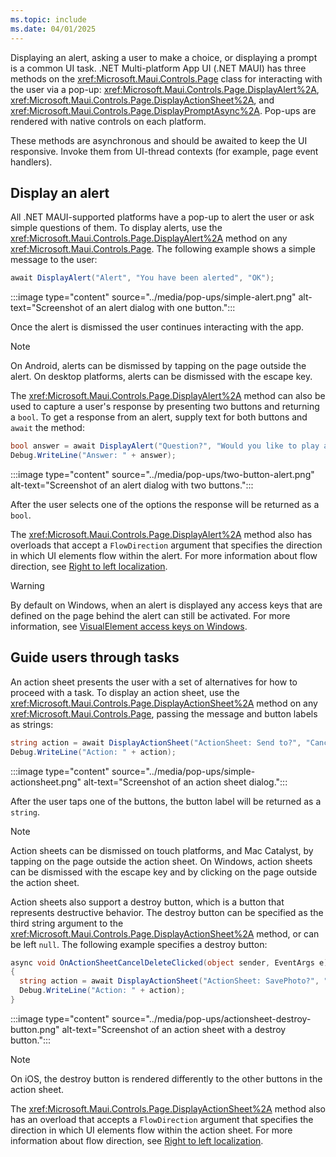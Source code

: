 ```yaml
---
ms.topic: include
ms.date: 04/01/2025
---
```


Displaying an alert, asking a user to make a choice, or displaying a prompt is a common UI task. .NET Multi-platform App UI (.NET MAUI) has three methods on the <xref:Microsoft.Maui.Controls.Page> class for interacting with the user via a pop-up: <xref:Microsoft.Maui.Controls.Page.DisplayAlert%2A>, <xref:Microsoft.Maui.Controls.Page.DisplayActionSheet%2A>, and <xref:Microsoft.Maui.Controls.Page.DisplayPromptAsync%2A>. Pop-ups are rendered with native controls on each platform.

These methods are asynchronous and should be awaited to keep the UI responsive. Invoke them from UI-thread contexts (for example, page event handlers).

## Display an alert

All .NET MAUI-supported platforms have a pop-up to alert the user or ask simple questions of them. To display alerts, use the <xref:Microsoft.Maui.Controls.Page.DisplayAlert%2A> method on any <xref:Microsoft.Maui.Controls.Page>. The following example shows a simple message to the user:

```csharp
await DisplayAlert("Alert", "You have been alerted", "OK");
```

:::image type="content" source="../media/pop-ups/simple-alert.png" alt-text="Screenshot of an alert dialog with one button.":::

Once the alert is dismissed the user continues interacting with the app.

> [!NOTE]
> On Android, alerts can be dismissed by tapping on the page outside the alert. On desktop platforms, alerts can be dismissed with the escape key.

The <xref:Microsoft.Maui.Controls.Page.DisplayAlert%2A> method can also be used to capture a user's response by presenting two buttons and returning a `bool`. To get a response from an alert, supply text for both buttons and `await` the method:

```csharp
bool answer = await DisplayAlert("Question?", "Would you like to play a game", "Yes", "No");
Debug.WriteLine("Answer: " + answer);
```

:::image type="content" source="../media/pop-ups/two-button-alert.png" alt-text="Screenshot of an alert dialog with two buttons.":::

After the user selects one of the options the response will be returned as a `bool`.

The <xref:Microsoft.Maui.Controls.Page.DisplayAlert%2A> method also has overloads that accept a `FlowDirection` argument that specifies the direction in which UI elements flow within the alert. For more information about flow direction, see [Right to left localization](~/fundamentals/localization.md#right-to-left-localization).

> [!WARNING]
> By default on Windows, when an alert is displayed any access keys that are defined on the page behind the alert can still be activated. For more information, see [VisualElement access keys on Windows](~/windows/platform-specifics/visualelement-access-keys.md).

## Guide users through tasks

An action sheet presents the user with a set of alternatives for how to proceed with a task. To display an action sheet, use the <xref:Microsoft.Maui.Controls.Page.DisplayActionSheet%2A> method on any <xref:Microsoft.Maui.Controls.Page>, passing the message and button labels as strings:

```csharp
string action = await DisplayActionSheet("ActionSheet: Send to?", "Cancel", null, "Email", "Twitter", "Facebook");
Debug.WriteLine("Action: " + action);
```

:::image type="content" source="../media/pop-ups/simple-actionsheet.png" alt-text="Screenshot of an action sheet dialog.":::

After the user taps one of the buttons, the button label will be returned as a `string`.

> [!NOTE]
> Action sheets can be dismissed on touch platforms, and Mac Catalyst, by tapping on the page outside the action sheet. On Windows, action sheets can be dismissed with the escape key and by clicking on the page outside the action sheet.

Action sheets also support a destroy button, which is a button that represents destructive behavior. The destroy button can be specified as the third string argument to the <xref:Microsoft.Maui.Controls.Page.DisplayActionSheet%2A> method, or can be left `null`. The following example specifies a destroy button:

```csharp
async void OnActionSheetCancelDeleteClicked(object sender, EventArgs e)
{
  string action = await DisplayActionSheet("ActionSheet: SavePhoto?", "Cancel", "Delete", "Photo Roll", "Email");
  Debug.WriteLine("Action: " + action);
}
```

:::image type="content" source="../media/pop-ups/actionsheet-destroy-button.png" alt-text="Screenshot of an action sheet with a destroy button.":::

> [!NOTE]
> On iOS, the destroy button is rendered differently to the other buttons in the action sheet.

The <xref:Microsoft.Maui.Controls.Page.DisplayActionSheet%2A> method also has an overload that accepts a `FlowDirection` argument that specifies the direction in which UI elements flow within the action sheet. For more information about flow direction, see [Right to left localization](~/fundamentals/localization.md#right-to-left-localization).
